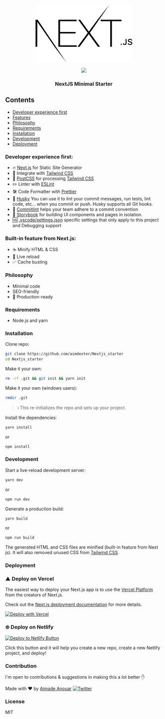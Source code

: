 <p align="center">
<img src="logo.png" alt="logo"/>
<p align="center"><a href="https://codeclimate.com/github/aimdexter/Nextjs_starter/maintainability"><img src="https://api.codeclimate.com/v1/badges/9410b1bff8f7f75f418c/maintainability" /></a><br/>
<h3 align="center">NextJS Minimal Starter</h3></p>
</p>

## Contents

- [Developer experience first](#Developer-experience-first)
- [Features](#Built-in-feature-from-Next.js)
- [Philosophy](#Philosophy)
- [Requirements](#Requirements)
- [Installation](#installation)
- [Development](#development)
- [Deployment](#deployment)

### Developer experience first:

- 🔥 [Next.js](https://nextjs.org) for Static Site Generator
- 🎨 Integrate with [Tailwind CSS](https://tailwindcss.com)
- 💅 [PostCSS](https://postcss.org) for processing [Tailwind CSS](https://tailwindcss.com)
- ✏️ Linter with [ESLint](https://eslint.org)
- 🛠 Code Formatter with [Prettier](https://prettier.io)
- 🧪 [Husky](https://storybook.js.org/) You can use it to lint your commit messages, run tests, lint code, etc... when you commit or push. Husky supports all Git hooks.
- 🧠 [Commitlint](https://commitlint.js.org/) helps your team adhere to a commit convention
- 📕 [Storybook](https://storybook.js.org/) for building UI components and pages in isolation.
- 🆚 [.vscode/settings.json](https://code.visualstudio.com/) specific settings that only apply to this project and Debugging support

### Built-in feature from Next.js:

- ☕ Minify HTML & CSS
- 💨 Live reload
- ✅ Cache busting

### Philosophy

- Minimal code
- SEO-friendly
- 🚀 Production-ready

### Requirements

- Node.js and yarn

### Installation

Clone repo:

```sh
git clone https://github.com/aimdexter/Nextjs_starter
cd Nextjs_starter
```

Make it your own:

```sh
rm -rf .git && git init && yarn init
```
Make it your own (windows users):

```sh
rmdir .git
```

> :information_source: This re-initializes the repo and sets up your project.

Install the dependencies:

```sh
yarn install
```

or

```sh
npm install
```

### Development

Start a live-reload development server:

```sh
yarn dev
```

or

```sh
npm run dev
```

Generate a production build:

```sh
yarn build
```

or

```sh
npm run build
```

The generated HTML and CSS files are minified (built-in feature from Next js). It will also removed unused CSS from [Tailwind CSS](https://tailwindcss.com).

### Deployment

### ▲ Deploy on Vercel

The easiest way to deploy your Next.js app is to use the [Vercel Platform](https://vercel.com/new/clone?repository-url=https%3A%2F%2Fgithub.com%2Faimdexter%2FNextjs_starter) from the creators of Next.js.

Check out the [Next.js deployment documentation](https://nextjs.org/docs/deployment) for more details.

[![Deploy with Vercel](https://vercel.com/button)](https://vercel.com/new/clone?repository-url=https%3A%2F%2Fgithub.com%2Faimdexter%2FNextjs_starter)

### ⊚ Deploy on Netlify

[![Deploy to Netlify Button](https://www.netlify.com/img/deploy/button.svg)](https://app.netlify.com/start/deploy?repository=https://github.com/aimdexter/Nextjs_starter)

Click this button and it will help you create a new repo, create a new Netlify project, and deploy!

### Contribution

I'm open to contributions & suggestions in making this a lot better :hand:

Made with ♥ by [Aimade Anouar](https://www.aimdexter.com/) [![Twitter](https://img.shields.io/twitter/url/https/twitter.com/cloudposse.svg?style=social&label=Follow%20%40AimadeAnouar)](https://twitter.com/AnouarAimade)

### License

MIT
